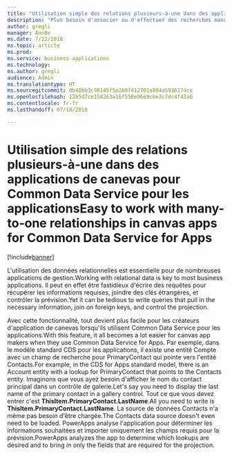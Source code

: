 ```yaml
---
title: "Utilisation simple des relations plusieurs-à-une dans des applications de canevas pour Common Data Service pour les applications"
description: "Plus besoin d'associer ou d'effectuer des recherches manuellement. PowerApps développe automatiquement les relations plusieurs-à-une, ainsi les informations sont à portée de main."
author: gregli
manager: AnnBe
ms.date: 7/22/2018
ms.topic: article
ms.prod: 
ms.service: business-applications
ms.technology: 
ms.author: gregli
audience: Admin
ms.translationtype: HT
ms.sourcegitcommit: 0b40bb3c98145f5a260f412701a884a5936174ce
ms.openlocfilehash: 12b5d7ce158263a16f558e96e9cbe3c7dc4f43a6
ms.contentlocale: fr-fr
ms.lasthandoff: 07/18/2018

---
```

# <a name="easy-to-work-with-many-to-one-relationships-in-canvas-apps-for-common-data-service-for-apps"></a><span data-ttu-id="7604b-104">Utilisation simple des relations plusieurs-à-une dans des applications de canevas pour Common Data Service pour les applications</span><span class="sxs-lookup"><span data-stu-id="7604b-104">Easy to work with many-to-one relationships in canvas apps for Common Data Service for Apps</span></span>


[!include[banner](../../includes/banner.md)]

<span data-ttu-id="7604b-105">L'utilisation des données relationnelles est essentielle pour de nombreuses applications de gestion.</span><span class="sxs-lookup"><span data-stu-id="7604b-105">Working with relational data is key to most business applications.</span></span> <span data-ttu-id="7604b-106">Il peut en effet être fastidieux d'écrire des requêtes pour récupérer les informations requises, joindre des clés étrangères, et contrôler la prévision.</span><span class="sxs-lookup"><span data-stu-id="7604b-106">Yet it can be tedious to write queries that pull in the necessary information, join on foreign keys, and control the projection.</span></span>

<span data-ttu-id="7604b-107">Avec cette fonctionnalité, tout devient plus facile pour les créateurs d'application de canevas lorsqu'ils utilisent Common Data Service pour les applications.</span><span class="sxs-lookup"><span data-stu-id="7604b-107">With this feature, it all becomes a lot easier for canvas app makers when they use Common Data Service for Apps.</span></span> <span data-ttu-id="7604b-108">Par exemple, dans le modèle standard CDS pour les applications, il existe une entité Compte avec un champ de recherche pour PrimaryContact qui pointe vers l'entité Contacts.</span><span class="sxs-lookup"><span data-stu-id="7604b-108">For example, in the CDS for Apps standard model, there is an Account entity with a lookup for PrimaryContact that points to the Contacts entity.</span></span> <span data-ttu-id="7604b-109">Imaginons que vous ayez besoin d'afficher le nom du contact principal dans un contrôle de galerie.</span><span class="sxs-lookup"><span data-stu-id="7604b-109">Let's say you need to display the last name of the primary contact in a gallery control.</span></span> <span data-ttu-id="7604b-110">Tout ce que vous devez entrer c'est **ThisItem.PrimaryContact.LastName**.</span><span class="sxs-lookup"><span data-stu-id="7604b-110">All you need to write is **ThisItem.PrimaryContact.LastName**.</span></span> <span data-ttu-id="7604b-111">La source de données Contacts n'a même pas besoin d'être chargée.</span><span class="sxs-lookup"><span data-stu-id="7604b-111">The Contacts data source doesn't even need to be loaded.</span></span> <span data-ttu-id="7604b-112">PowerApps analyse l'application pour déterminer les informations souhaitées et importer uniquement les champs requis pour la prévision.</span><span class="sxs-lookup"><span data-stu-id="7604b-112">PowerApps analyzes the app to determine which lookups are desired and to bring in only the fields that are required for the projection.</span></span>

